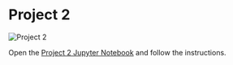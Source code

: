 # Project 2

![Project 2](https://github.com/PGE323M/project2/workflows/.github/workflows/project2.yml/badge.svg)


Open the [Project 2 Jupyter Notebook](project2.ipynb) and follow the instructions.
